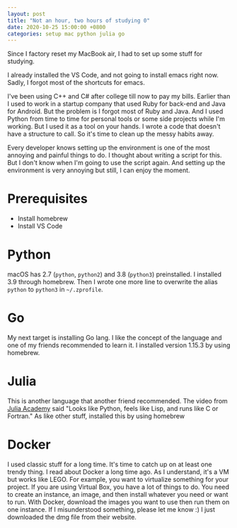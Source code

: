 ```yaml
---
layout: post
title: "Not an hour, two hours of studying 0"
date: 2020-10-25 15:00:00 +0800
categories: setup mac python julia go
---
```

Since I factory reset my MacBook air, I had to set up some stuff for studying.

I already installed the VS Code, and not going to install emacs right now. Sadly, I forgot most of the shortcuts for emacs.

I've been using C++ and C# after college till now to pay my bills. Earlier than I used to work in a startup company that used Ruby for back-end and Java for Android. But the problem is I forgot most of Ruby and Java. And I used Python from time to time for personal tools or some side projects while I'm working. But I used it as a tool on your hands. I wrote a code that doesn't have a structure to call. So it's time to clean up the messy habits away.

Every developer knows setting up the environment is one of the most annoying and painful things to do. I thought about writing a script for this. But I don't know when I'm going to use the script again. And setting up the environment is very annoying but still, I can enjoy the moment.

# Prerequisites
- Install homebrew
- Install VS Code

# Python
macOS has 2.7 (```python```, ```python2```) and 3.8 (```python3```) preinstalled. I installed 3.9 through homebrew. Then I wrote one more line to overwrite the alias ```python``` to ```python3``` in ```~/.zprofile```.

# Go
My next target is installing Go lang. I like the concept of the language and one of my friends recommended to learn it. I installed version 1.15.3 by using homebrew.

# Julia
This is another language that another friend recommended. The video from [Julia Academy](https://juliaacademy.com/) said "Looks like Python, feels like Lisp, and runs like C or Fortran." As like other stuff, installed this by using homebrew

# Docker
I used classic stuff for a long time. It's time to catch up on at least one trendy thing. I read about Docker a long time ago. As I understand, it's a VM but works like LEGO. For example, you want to virtualize something for your project. If you are using Virtual Box, you have a lot of things to do. You need to create an instance, an image, and then install whatever you need or want to run. With Docker, download the images you want to use then run them on one instance. If I misunderstood something, please let me know :) I just downloaded the dmg file from their website.
